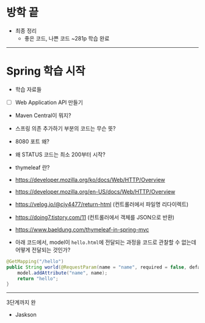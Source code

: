 # 방학 끝
- 최종 정리
  - 좋은 코드, 나쁜 코드 ~281p 학습 완료


---



# Spring 학습 시작
- 학습 자료들
- [ ] Web Application API 만들기




- Maven Central이 뭐지? 
- 스프링 의존 추가하기 부분의 코드는 무슨 뜻?
- 8080 포트 왜?
- 왜 STATUS 코드는 최소 200부터 시작?
- thymeleaf 란?

- https://developer.mozilla.org/ko/docs/Web/HTTP/Overview
- https://developer.mozilla.org/en-US/docs/Web/HTTP/Overview
- https://velog.io/@cjy4477/return-html (컨트롤러에서 파일명 리다이렉트)
- https://doing7.tistory.com/11 (컨트롤러에서 객체를 JSON으로 반환)
- https://www.baeldung.com/thymeleaf-in-spring-mvc


- 아래 코드에서, model이 `hello.html`에 전달되는 과정을 코드로 관찰할 수 없는데 어떻게 전달되는 것인가?

```java
@GetMapping("/hello")  
public String world(@RequestParam(name = "name", required = false, defaultValue = "World") String name, Model model) {  
    model.addAttribute("name", name);  
    return "hello";  
}
```




---


3단계까지 완
- Jaskson